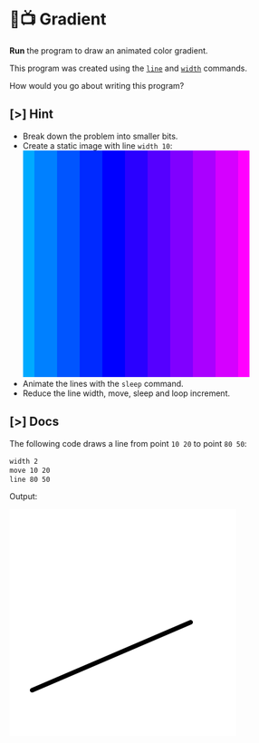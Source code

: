 # 🌈📺 Gradient

**Run** the program to draw an animated color gradient.

This program was created using the [`line`] and [`width`] commands.

[`line`]: /docs/builtins.html#line
[`width`]: /docs/builtins.html#width

How would you go about writing this program?

## [>] Hint

- Break down the problem into smaller bits.
- Create a static image with line `width 10`:
  ![thick vertical lines](img/gradient-thick.svg)
- Animate the lines with the `sleep` command.
- Reduce the line width, move, sleep and loop increment.

## [>] Docs

The following code draws a line from point `10 20` to point `80 50`:

```evy
width 2
move 10 20
line 80 50
```

Output:

![Line from 10 20 to 80 50](img/gradient-line.svg)
